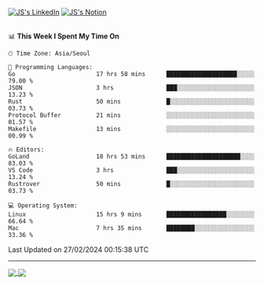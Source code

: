 
[![JS's LinkedIn](https://img.shields.io/badge/LinkedIn-blue?style=for-the-badge&logo=linkedin)](https://www.linkedin.com/in/jaeseung-lee-5a2a32139/) 
[![JS's Notion](https://img.shields.io/badge/Notion-black?style=for-the-badge&logo=notion)](https://bit.ly/ljswiki1) <br><br>
<!-- ![JS's GitHub stats](https://github-readme-stats-lemon-five.vercel.app/api?username=tkxkd0159&hide=contribs,prs,stars,issues&show_icons=true&theme=react&include_all_commits=true)   -->
<!-- ![Top Langs](https://github-readme-stats-lemon-five.vercel.app/api/top-langs/?username=tkxkd0159&layout=compact&hide=jupyter%20notebook,scss,html,css&langs_count=10)  -->


<!--START_SECTION:waka-->
📊 **This Week I Spent My Time On** 

```text
🕑︎ Time Zone: Asia/Seoul

💬 Programming Languages: 
Go                       17 hrs 58 mins      ████████████████████░░░░░   79.00 % 
JSON                     3 hrs               ███░░░░░░░░░░░░░░░░░░░░░░   13.23 % 
Rust                     50 mins             █░░░░░░░░░░░░░░░░░░░░░░░░   03.73 % 
Protocol Buffer          21 mins             ░░░░░░░░░░░░░░░░░░░░░░░░░   01.57 % 
Makefile                 13 mins             ░░░░░░░░░░░░░░░░░░░░░░░░░   00.99 % 

🔥 Editors: 
GoLand                   18 hrs 53 mins      █████████████████████░░░░   83.03 % 
VS Code                  3 hrs               ███░░░░░░░░░░░░░░░░░░░░░░   13.24 % 
Rustrover                50 mins             █░░░░░░░░░░░░░░░░░░░░░░░░   03.73 % 

💻 Operating System: 
Linux                    15 hrs 9 mins       █████████████████░░░░░░░░   66.64 % 
Mac                      7 hrs 35 mins       ████████░░░░░░░░░░░░░░░░░   33.36 % 
```


 Last Updated on 27/02/2024 00:15:38 UTC
<!--END_SECTION:waka-->

---
<a href="https://github.com/tkxkd0159/dsalgo">
  <img align="center" src="https://github-readme-stats-lemon-five.vercel.app/api/pin/?username=tkxkd0159&repo=dsalgo&theme=react" />
</a>
<a href="https://github.com/tkxkd0159/books">
  <img align="center" src="https://github-readme-stats-lemon-five.vercel.app/api/pin/?username=tkxkd0159&repo=books&theme=react" />
</a>

<!---
- 🔭 I’m currently working on ...
- 🌱 I’m currently learning blockchain and distributed network
- 👯 I’m looking to collaborate on ...
- 🤔 I’m looking for help with ...
- 💬 Ask me about ...
- 📫 How to reach me: ...
- 😄 Pronouns: ...
- ⚡ Fun fact: ...
-->
